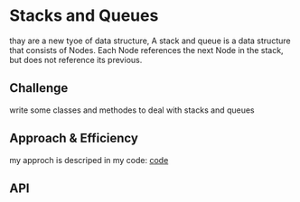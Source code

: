 # Stacks and Queues
<!-- Short summary or background information -->
thay are a new tyoe of data structure,
A stack and queue is a data structure that consists of Nodes. Each Node references the next Node in the stack, but does not reference its previous.


## Challenge
<!-- Description of the challenge -->
write some classes and methodes to deal with stacks and queues

## Approach & Efficiency
<!-- What approach did you take? Why? What is the Big O space/time for this approach? -->
my approch is descriped in my code: [code](./stack_and_queue.py)

## API
<!-- Description of each method publicly available to your Stack and Queue-->